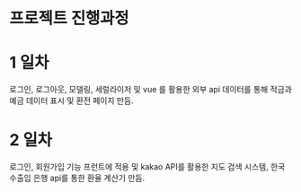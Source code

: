 # 프로젝트  진행과정

# 1 일차
  로그인, 로그아웃, 모델링, 세럴라이저 및 vue 를 활용한 외부 api 데이터를 통해 적금과 예금 데이터 표시 및 환전 페이지 만듬. 

# 2 일차
  로그인, 회원가입 기능 프런트에 적용 및 kakao API를 활용한 지도 검색 시스템, 한국 수출입 은행 api를 통한 환율 계산기 만듬.

